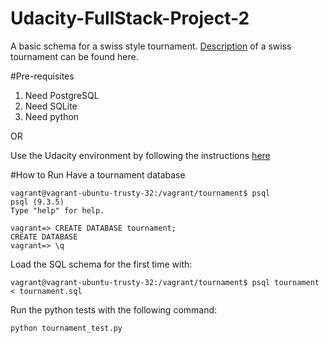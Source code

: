 # Udacity-FullStack-Project-2
A basic schema for a swiss style tournament.
[Description](https://en.wikipedia.org/wiki/Swiss-system_tournament) of a swiss tournament can be found here.

#Pre-requisites
1. Need PostgreSQL
2. Need SQLite 
3. Need python

OR

Use the Udacity environment by following the instructions [here](https://www.udacity.com/wiki/ud197/install-vagrant)

#How to Run
Have a tournament database 


    vagrant@vagrant-ubuntu-trusty-32:/vagrant/tournament$ psql
    psql (9.3.5)
    Type "help" for help.
    
    vagrant=> CREATE DATABASE tournament;
    CREATE DATABASE
    vagrant=> \q

Load the SQL schema for the first time with:
    
    vagrant@vagrant-ubuntu-trusty-32:/vagrant/tournament$ psql tournament < tournament.sql

Run the python tests with the following command:

    python tournament_test.py

